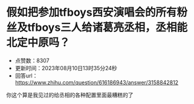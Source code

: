# 假如把参加tfboys西安演唱会的所有粉丝及tfboys三人给诸葛亮丞相，丞相能北定中原吗？
- 点赞数：8307
- 更新时间：2023年08月10日13时35分24秒
- 回答url：https://www.zhihu.com/question/616186943/answer/3158842812
<body>
 <p data-pid="no_NYgJ4">你这个算是我见过的给丞相的各种配置里面最糟糕的了</p>
</body>